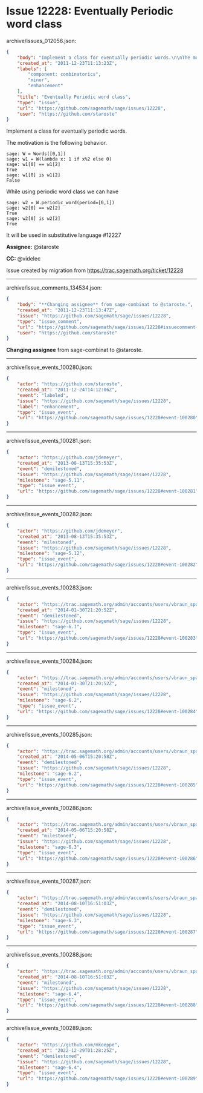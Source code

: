 # Issue 12228: Eventually Periodic word class

archive/issues_012056.json:
```json
{
    "body": "Implement a class for eventually periodic words.\n\nThe motivation is the following behavior.\n\n```\nsage: W = Words([0,1])\nsage: w1 = W(lambda x: 1 if x%2 else 0)\nsage: w1[0] == w1[2]\nTrue\nsage: w1[0] is w1[2]\nFalse\n```\n\nWhile using periodic word class we can have\n\n```\nsage: w2 = W.periodic_word(period=[0,1])\nsage: w2[0] == w2[2]\nTrue\nsage: w2[0] is w2[2]\nTrue\n```\n\nIt will be used in substitutive language #12227\n\n\n**Assignee:** @staroste\n\n**CC:**  @videlec\n\nIssue created by migration from https://trac.sagemath.org/ticket/12228\n\n",
    "created_at": "2011-12-23T11:13:23Z",
    "labels": [
        "component: combinatorics",
        "minor",
        "enhancement"
    ],
    "title": "Eventually Periodic word class",
    "type": "issue",
    "url": "https://github.com/sagemath/sage/issues/12228",
    "user": "https://github.com/staroste"
}
```
Implement a class for eventually periodic words.

The motivation is the following behavior.

```
sage: W = Words([0,1])
sage: w1 = W(lambda x: 1 if x%2 else 0)
sage: w1[0] == w1[2]
True
sage: w1[0] is w1[2]
False
```

While using periodic word class we can have

```
sage: w2 = W.periodic_word(period=[0,1])
sage: w2[0] == w2[2]
True
sage: w2[0] is w2[2]
True
```

It will be used in substitutive language #12227


**Assignee:** @staroste

**CC:**  @videlec

Issue created by migration from https://trac.sagemath.org/ticket/12228





---

archive/issue_comments_134534.json:
```json
{
    "body": "**Changing assignee** from sage-combinat to @staroste.",
    "created_at": "2011-12-23T11:13:47Z",
    "issue": "https://github.com/sagemath/sage/issues/12228",
    "type": "issue_comment",
    "url": "https://github.com/sagemath/sage/issues/12228#issuecomment-134534",
    "user": "https://github.com/staroste"
}
```

**Changing assignee** from sage-combinat to @staroste.



---

archive/issue_events_100280.json:
```json
{
    "actor": "https://github.com/staroste",
    "created_at": "2011-12-24T14:12:06Z",
    "event": "labeled",
    "issue": "https://github.com/sagemath/sage/issues/12228",
    "label": "enhancement",
    "type": "issue_event",
    "url": "https://github.com/sagemath/sage/issues/12228#event-100280"
}
```



---

archive/issue_events_100281.json:
```json
{
    "actor": "https://github.com/jdemeyer",
    "created_at": "2013-08-13T15:35:53Z",
    "event": "demilestoned",
    "issue": "https://github.com/sagemath/sage/issues/12228",
    "milestone": "sage-5.11",
    "type": "issue_event",
    "url": "https://github.com/sagemath/sage/issues/12228#event-100281"
}
```



---

archive/issue_events_100282.json:
```json
{
    "actor": "https://github.com/jdemeyer",
    "created_at": "2013-08-13T15:35:53Z",
    "event": "milestoned",
    "issue": "https://github.com/sagemath/sage/issues/12228",
    "milestone": "sage-5.12",
    "type": "issue_event",
    "url": "https://github.com/sagemath/sage/issues/12228#event-100282"
}
```



---

archive/issue_events_100283.json:
```json
{
    "actor": "https://trac.sagemath.org/admin/accounts/users/vbraun_spam",
    "created_at": "2014-01-30T21:20:52Z",
    "event": "demilestoned",
    "issue": "https://github.com/sagemath/sage/issues/12228",
    "milestone": "sage-6.1",
    "type": "issue_event",
    "url": "https://github.com/sagemath/sage/issues/12228#event-100283"
}
```



---

archive/issue_events_100284.json:
```json
{
    "actor": "https://trac.sagemath.org/admin/accounts/users/vbraun_spam",
    "created_at": "2014-01-30T21:20:52Z",
    "event": "milestoned",
    "issue": "https://github.com/sagemath/sage/issues/12228",
    "milestone": "sage-6.2",
    "type": "issue_event",
    "url": "https://github.com/sagemath/sage/issues/12228#event-100284"
}
```



---

archive/issue_events_100285.json:
```json
{
    "actor": "https://trac.sagemath.org/admin/accounts/users/vbraun_spam",
    "created_at": "2014-05-06T15:20:58Z",
    "event": "demilestoned",
    "issue": "https://github.com/sagemath/sage/issues/12228",
    "milestone": "sage-6.2",
    "type": "issue_event",
    "url": "https://github.com/sagemath/sage/issues/12228#event-100285"
}
```



---

archive/issue_events_100286.json:
```json
{
    "actor": "https://trac.sagemath.org/admin/accounts/users/vbraun_spam",
    "created_at": "2014-05-06T15:20:58Z",
    "event": "milestoned",
    "issue": "https://github.com/sagemath/sage/issues/12228",
    "milestone": "sage-6.3",
    "type": "issue_event",
    "url": "https://github.com/sagemath/sage/issues/12228#event-100286"
}
```



---

archive/issue_events_100287.json:
```json
{
    "actor": "https://trac.sagemath.org/admin/accounts/users/vbraun_spam",
    "created_at": "2014-08-10T16:51:03Z",
    "event": "demilestoned",
    "issue": "https://github.com/sagemath/sage/issues/12228",
    "milestone": "sage-6.3",
    "type": "issue_event",
    "url": "https://github.com/sagemath/sage/issues/12228#event-100287"
}
```



---

archive/issue_events_100288.json:
```json
{
    "actor": "https://trac.sagemath.org/admin/accounts/users/vbraun_spam",
    "created_at": "2014-08-10T16:51:03Z",
    "event": "milestoned",
    "issue": "https://github.com/sagemath/sage/issues/12228",
    "milestone": "sage-6.4",
    "type": "issue_event",
    "url": "https://github.com/sagemath/sage/issues/12228#event-100288"
}
```



---

archive/issue_events_100289.json:
```json
{
    "actor": "https://github.com/mkoeppe",
    "created_at": "2022-12-29T01:28:25Z",
    "event": "demilestoned",
    "issue": "https://github.com/sagemath/sage/issues/12228",
    "milestone": "sage-6.4",
    "type": "issue_event",
    "url": "https://github.com/sagemath/sage/issues/12228#event-100289"
}
```
